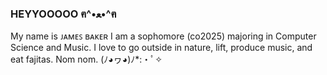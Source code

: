### HEYYOOOOO ฅ^•ﻌ•^ฅ

My name is ᴊᴀᴍᴇꜱ ʙᴀᴋᴇʀ
I am a sophomore (co2025) majoring in Computer Science and Music.
I love to go outside in nature, lift, produce music, and eat fajitas.
Nom nom. (ﾉ◕ヮ◕)ﾉ*:・ﾟ✧